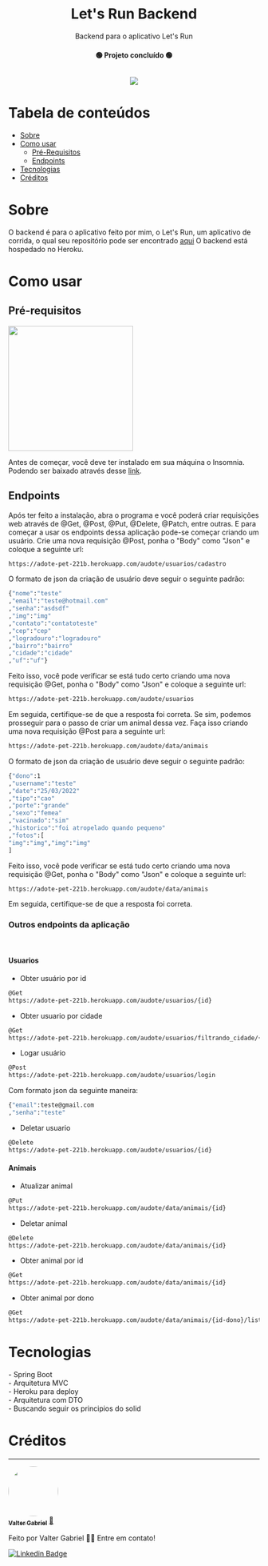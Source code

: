 <h1 align="center">Let's Run Backend</h1>
<p align="center">Backend para o aplicativo Let's Run</p>
<h4 align="center"> 
    🟢  Projeto concluído  🟢
</h4>
<h2 align="center">
    <img src="https://img.shields.io/static/v1?label=Heroku&message=Working&color=#430098&style=flat&logo=heroku"/>
    </h2>

Tabela de conteúdos
=================
<!--ts-->
   * [Sobre](#sobre)
   * [Como usar](#como-usar)
      * [Pré-Requisitos](#pre-requisitos)
      * [Endpoints](#endpoints)  
   * [Tecnologias](#tecnologias)
   * [Créditos](#creditos)
<!--te-->

<h1>Sobre</h1>
<p>O backend é para o aplicativo feito por mim, o Let's Run, um aplicativo de corrida, o qual seu repositório pode ser encontrado <a href = "https://play.google.com/store/apps/details?id=com.labup.adotapetv2&hl=pt_BR&gl=US">aqui</a> O backend está hospedado no Heroku.
  </br>
<h1>Como usar</h1>
<h2>Pré-requisitos</h2>
<img src="https://user-images.githubusercontent.com/63808405/171037587-3c6b6b8f-e9c3-4b97-b4b0-a54d6c9fb8dc.png" width = "250px"></br>
<p>Antes de começar, você deve ter instalado em sua máquina o Insomnia. Podendo ser baixado através desse <a href = "https://insomnia.rest/download">link</a>.</br>
<h2>Endpoints</h2>
<p>Após ter feito a instalação, abra o programa e você poderá criar requisições web através de @Get, @Post, @Put, @Delete, @Patch, entre outras. E para começar a usar os endpoints dessa aplicação pode-se começar criando um usuário. Crie uma nova requisição @Post, ponha o "Body" como "Json" e coloque a seguinte url:</br>

```bash
https://adote-pet-221b.herokuapp.com/audote/usuarios/cadastro
``` 
O formato de json da criação de usuário deve seguir o seguinte padrão:

```bash
{"nome":"teste"
,"email":"teste@hotmail.com"
,"senha":"asdsdf"
,"img":"img"
,"contato":"contatoteste"
,"cep":"cep"
,"logradouro":"logradouro"
,"bairro":"bairro"
,"cidade":"cidade"
,"uf":"uf"}
``` 
Feito isso, você pode verificar se está tudo certo criando uma nova requisição @Get, ponha o "Body" como "Json" e coloque a seguinte url:</br>

```bash
https://adote-pet-221b.herokuapp.com/audote/usuarios
``` 

Em seguida, certifique-se de que a resposta foi correta. Se sim, podemos prosseguir para o passo de criar um animal dessa vez. Faça isso criando uma nova requisição @Post para a seguinte url:

```bash
https://adote-pet-221b.herokuapp.com/audote/data/animais
``` 

O formato de json da criação de usuário deve seguir o seguinte padrão:


```bash
{"dono":1
,"username":"teste"
,"date":"25/03/2022"
,"tipo":"cao"
,"porte":"grande"
,"sexo":"femea"
,"vacinado":"sim"
,"historico":"foi atropelado quando pequeno"
,"fotos":[
"img":"img","img":"img"
]
``` 

Feito isso, você pode verificar se está tudo certo criando uma nova requisição @Get, ponha o "Body" como "Json" e coloque a seguinte url:</br>

```bash
https://adote-pet-221b.herokuapp.com/audote/data/animais
``` 

Em seguida, certifique-se de que a resposta foi correta.</br>

<h3>Outros endpoints da aplicação</h3></br>
<h4>Usuarios</h4>

- Obter usuário por id

```bash
@Get
https://adote-pet-221b.herokuapp.com/audote/usuarios/{id}
``` 

- Obter usuario por cidade
```bash
@Get
https://adote-pet-221b.herokuapp.com/audote/usuarios/filtrando_cidade/{cidade}
``` 

- Logar usuário
```bash
@Post
https://adote-pet-221b.herokuapp.com/audote/usuarios/login
``` 
Com formato json da seguinte maneira:
```bash
{"email":teste@gmail.com
,"senha":"teste"
``` 

- Deletar usuario
```bash
@Delete
https://adote-pet-221b.herokuapp.com/audote/usuarios/{id}
``` 



<h4>Animais</h4>

- Atualizar animal

```bash
@Put
https://adote-pet-221b.herokuapp.com/audote/data/animais/{id}
```

- Deletar animal
```bash
@Delete
https://adote-pet-221b.herokuapp.com/audote/data/animais/{id}
```

- Obter animal por id
```bash
@Get
https://adote-pet-221b.herokuapp.com/audote/data/animais/{id}
```

- Obter animal por dono
```bash
@Get
https://adote-pet-221b.herokuapp.com/audote/data/animais/{id-dono}/lista
```

<h1>Tecnologias</h1>
- Spring Boot</br>
- Arquitetura MVC</br>
- Heroku para deploy</br>
- Arquitetura com DTO</br>
- Buscando seguir os principios do solid</br>


<h1>Créditos</h1>

---

<a href="https://www.linkedin.com/in/valter-gabriel">
 <img style="border-radius: 50%;" src="https://user-images.githubusercontent.com/63808405/171045850-84caf881-ee10-4782-9016-ea1682c4731d.jpeg" width="100px;" alt=""/>
 <br />
 <sub><b>Valter Gabriel</b></sub></a> <a href="https://www.linkedin.com/in/valter-gabriel" title="Linkedin">🚀</a>
 
Feito por Valter Gabriel 👋🏽 Entre em contato!

[![Linkedin Badge](https://img.shields.io/badge/-Gabriel-blue?style=flat-square&logo=Linkedin&logoColor=white&link=https://www.linkedin.com/in/valter-gabriel/)](https://www.linkedin.com/in/valter-gabriel/) 



